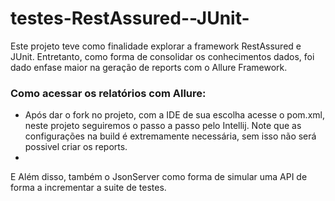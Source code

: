 # testes-RestAssured--JUnit-
Este projeto teve como finalidade explorar a framework RestAssured e JUnit. 
Entretanto, como forma de consolidar os conhecimentos dados, foi dado enfase maior na geração de reports com o Allure Framework. 
### Como acessar os relatórios com Allure:
* Após dar o fork no projeto, com a IDE de sua escolha acesse o pom.xml, neste projeto seguiremos o passo a passo pelo Intellij.
Note que as configurações na build é extremamente necessária, sem isso não será possivel criar os reports.
* 


E
Além disso, também  o JsonServer como forma de simular uma API de forma a incrementar a suite de testes.
